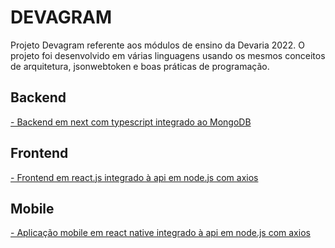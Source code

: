 # DEVAGRAM

Projeto Devagram referente aos módulos de ensino da Devaria 2022. O projeto foi desenvolvido em várias linguagens usando os mesmos conceitos de arquitetura, jsonwebtoken e boas práticas de programação.

## Backend

<a href="https://github.com/gabtonete/backend-devagram-next-ts">- Backend em next com typescript integrado ao MongoDB</a>

## Frontend

<a href="https://github.com/gabtonete/frontend-devagram-nextjs">- Frontend em react.js integrado à api em node.js com axios</a>

## Mobile

<a href="https://github.com/gabtonete/mobile-devagram-react-native">- Aplicação mobile em react native integrado à api em node.js com axios</a>
